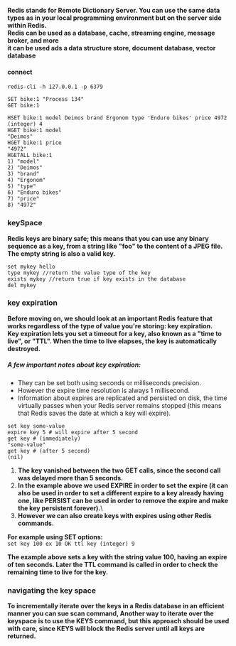 **Redis stands for Remote Dictionary Server. You can use the same data types as in your local programming environment but on the server side within Redis.**\
**Redis can be used as a database, cache, streaming engine, message broker, and more**\
**it can be used ads a data structure store, document database, vector database**

#### connect
`redis-cli -h 127.0.0.1 -p 6379`
```
SET bike:1 "Process 134"
GET bike:1
```
```
HSET bike:1 model Deimos brand Ergonom type 'Enduro bikes' price 4972
(integer) 4
HGET bike:1 model
"Deimos"
HGET bike:1 price
"4972"
HGETALL bike:1
1) "model"
2) "Deimos"
3) "brand"
4) "Ergonom"
5) "type"
6) "Enduro bikes"
7) "price"
8) "4972"
```

### keySpace
**Redis keys are binary safe; this means that you can use any binary sequence as a key, from a string like "foo" to the content of a JPEG file. The empty string is also a valid key.**

```
set mykey hello
type mykey //return the value type of the key
exists mykey //return true if key exists in the database
del mykey
```

### key expiration
**Before moving on, we should look at an important Redis feature that works regardless of the type of value you're storing: key expiration.**\
**Key expiration lets you set a timeout for a key, also known as a "time to live", or "TTL". When the time to live elapses, the key is automatically destroyed.**
##### A few important notes about key expiration:
- They can be set both using seconds or milliseconds precision.
- However the expire time resolution is always 1 millisecond.
- Information about expires are replicated and persisted on disk, the time virtually passes when your Redis server remains stopped (this means that Redis saves the date at which a key will expire).

```
set key some-value
expire key 5 # will expire after 5 second
get key # (immediately)
"some-value"
get key # (after 5 second)
(nil)
```

1. **The key vanished between the two GET calls, since the second call was delayed more than 5 seconds.**
2. **In the example above we used EXPIRE in order to set the expire (it can also be used in order to set a different expire to a key already having one, like PERSIST can be used in order to remove the expire and make the key persistent forever).**\
3. **However we can also create keys with expires using other Redis commands.**

**For example using SET options:**\
`
set key 100 ex 10
OK
ttl key
(integer) 9
`

**The example above sets a key with the string value 100, having an expire of ten seconds. Later the TTL command is called in order to check the remaining time to live for the key.**

### navigating the key space
**To incrementally iterate over the keys in a Redis database in an efficient manner you can sue scan command, Another way to iterate over the keyspace is to use the KEYS command, but this approach should be used with care, since KEYS will block the Redis server until all keys are returned.**